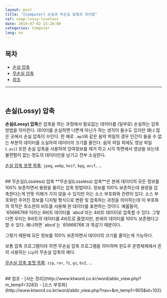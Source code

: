 ```yaml
---
layout: post
title: "[Computer] 손실과 무손실 압축의 차이점"
ref: comp-lossy-loseless
date: 2019-07-02 15:20:00
categories: Computer
lang: ko
---
```


## 목차
- [손실 압축](#lossy)
- [무손실 압축](#loseless)
- [참조](#ref)
<hr />
<br />

## 손실(Lossy) 압축 <a id="lossy"></a>
**손실(Lossy) 압축**은 압축을 하는 과정에서 필요없는 데이터를 (일부로) 손실하는 압축 방법을 의미한다.
데이터를 손실하면 나쁜게 아닌가 하는 생각이 들수도 있지만 꽤나 많은 곳에서 손실 압축이 쓰인다.
한 예로 `.mp3`와 같은 음악 파일의 경우 인간이 들을 수 없는 부분의 데이터를 소실하여 데이터의
크기를 줄인다. 음악 파일 외에도 영상 파일(`.avi`) 또한 손실 압축을 사용하여 잉여정보를 제거 하고
시각 측면에서 영상을 보는데 불편함이 없는 정도의 데이터만을 남기고 전부 소실한다.

[손실 압축 포맷 목록](https://namu.wiki/w/%EC%86%90%EC%8B%A4%20%EC%95%95%EC%B6%95%20%ED%8F%AC%EB%A7%B7): `jpeg`, `webp`, `heif`, `bpg`, `avif`, ...

<br />
## 무손실(Lossless) 압축 <a id="loseless"></a>
**무손실(Lossless) 압축**은 본래 데이터의 모든 정보를 100% 보존하면서 용량을 줄이는 압축 방법이다. 
정보를 100% 보존하는데 용량을 압축한다는게 언뜻 이해가 가지 않을 수 있지만 이는 소스 부호화와 
관련이 있다. 소스 부호화란 주어진 정보를 디지털 형식으로 변환 및 압축하는 과정을 의미하는데 이
부호화의 목적은 최소한의 비트를 사용해 원 데이터를 표현하는 것이다. 
예를들어, `65666768`이라는 8비트 데이터를 `abcd`라는 4비트 데이터로 압축할 수 있다. 
그렇다면 우리는 8비트의 데이터를 4비트로 줄였지만, 본래의 데이터를 100% 보존했다고 할 수 있다. 왜나하면 `abcd`는 `65666768`과 똑같기 때문이다.

그렇기 때문에 모든 정보를 100% 보존하면서 데이터의 크기를 줄이는게 가능하다.

보통 압축 프로그램이라 하면 무손실 압축 프로그램을 의미하며 윈도우 운영체제에서 흔히 사용하는 
`zip`이 무손실 압축의 예다. 

[무손실 압축 포맷 목록](https://namu.wiki/w/%EB%AC%B4%EC%86%90%EC%8B%A4%20%EC%95%95%EC%B6%95%20%ED%8F%AC%EB%A7%B7): `zip`, `rar`, `7z`, `gz`, `bz2`, ...

<br />
## 참조 <a id="ref"></a>
- [샤논 정리](http://www.ktword.co.kr/word/abbr_view.php?m_temp1=3283)
- [소스 부호화](http://www.ktword.co.kr/word/abbr_view.php?nav=&m_temp1=905&id=102)
